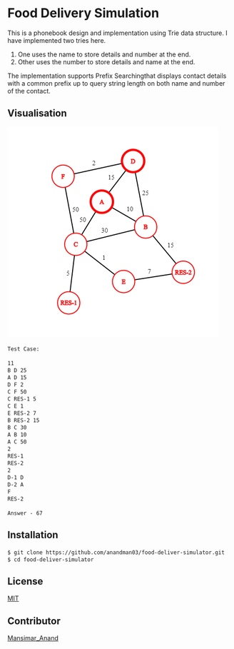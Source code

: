 # Food Delivery Simulation

This is a phonebook design and implementation using Trie data structure. I have implemented two tries here. 
1. One uses the name to store details and number at the end.
1. Other uses the number to store details and name at the end.

The implementation supports Prefix Searchingthat displays contact details with a common prefix up to query string length on both name and number of the contact.

## Visualisation

![graph](https://github.com/anandman03/food-deliver-simulator/blob/main/graph.png)

```
Test Case:

11
B D 25
A D 15
D F 2
C F 50
C RES-1 5
C E 1
E RES-2 7
B RES-2 15
B C 30
A B 10
A C 50
2
RES-1
RES-2
2
D-1 D
D-2 A
F
RES-2

Answer - 67
```

## Installation

```
$ git clone https://github.com/anandman03/food-deliver-simulator.git
$ cd food-deliver-simulator
```

## License

[MIT](LICENSE)

## Contributor

[Mansimar_Anand](https://anandman03.github.io/Mansimar-Anand/)